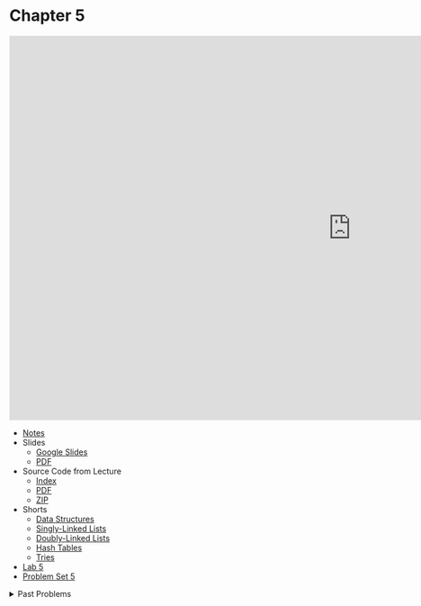 # Chapter 5

<iframe width="1214" height="683" src="https://video.cs50.io/-gpsiMiEOHU" title="CS50 2021 in HDR - Lecture 5 - Data Structures" frameborder="0" allow="accelerometer; autoplay; clipboard-write; encrypted-media; gyroscope; picture-in-picture; web-share" allowfullscreen></iframe>

* [Notes](notes)
* Slides
  * [Google Slides](https://docs.google.com/presentation/d/1EhjKyGdZTh0BFokxcvi8KPoHwfNPXZSKN_R0ZjMcz6U/edit?usp=sharing)
  * [PDF](https://cdn.cs50.net/2021/fall/lectures/5/lecture5.pdf)
* Source Code from Lecture
  * [Index](https://cdn.cs50.net/2021/fall/lectures/5/src5/)
  * [PDF](https://cdn.cs50.net/2021/fall/lectures/5/src5.pdf)
  * [ZIP](https://cdn.cs50.net/2021/fall/lectures/5/src5.zip)
* Shorts
  * [Data Structures](https://cs50.harvard.edu/ap/2023/curriculum/x/shorts/data_structures/)
  * [Singly-Linked Lists](https://cs50.harvard.edu/ap/2023/curriculum/x/shorts/singly_linked_lists/)
  * [Doubly-Linked Lists](https://cs50.harvard.edu/ap/2023/curriculum/x/shorts/doubly_linked_lists)
  * [Hash Tables](https://cs50.harvard.edu/ap/2023/curriculum/x/shorts/hash_tables/)
  * [Tries](https://cs50.harvard.edu/ap/2023/curriculum/x/shorts/tries/)
* [Lab 5](./assignments/lab5.md)
* [Problem Set 5](./assignments/pset5.md)

<details>
<summary>Past Problems</summary>
<ul>
  <li><a href="https://docs.cs50.net/2019/ap/problems/resize/less/resize.html">Speller</a>, with a trie</li>
</ul>
</details>

